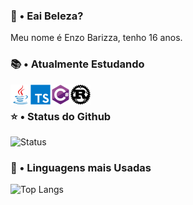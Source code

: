 ### 👋 • Eai Beleza?
Meu nome é Enzo Barizza, tenho 16 anos.

### 📚 • Atualmente Estudando
<img align="left" height="32px" width="32px" alt="Java logo" src="https://raw.githubusercontent.com/devicons/devicon/master/icons/java/java-original.svg">
<img align="left" height="32px" width="32px" alt="Ts logo" src="https://raw.githubusercontent.com/devicons/devicon/master/icons/typescript/typescript-original.svg">
<img align="left" height="32px" width="32px" alt="C# logo" src="https://raw.githubusercontent.com/devicons/devicon/master/icons/csharp/csharp-original.svg">
<img align="left" height="32px" width="32px" alt="Rust logo" src="https://raw.githubusercontent.com/devicons/devicon/master/icons/rust/rust-plain.svg">

<br>

### ⭐ • Status do Github

![Status](https://github-readme-stats.vercel.app/api?username=EnzoBarizza&include_all_commits=true&count_private=true&show_icons=true&line_height=20&title_color=00D600&icon_color=AE224A&text_color=FFFFFF&bg_color=0,000000,007600)

### 🔗 • Linguagens mais Usadas

![Top Langs](https://github-readme-stats.vercel.app/api/top-langs/?username=EnzoBarizza&layout=compact&title_color=00D600&icon_color=AE224A&text_color=FFFFFF&bg_color=0,000000,007600&langs_count=9)
